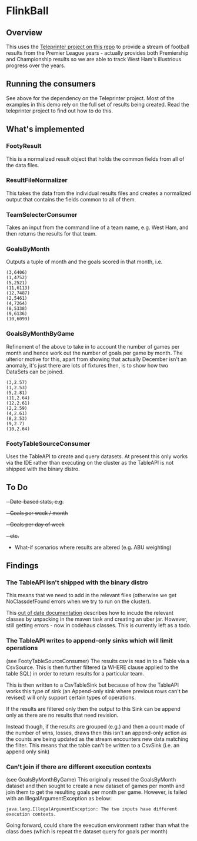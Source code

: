 # FlinkBall

## Overview
This uses the [Teleprinter project on this repo](https://github.com/sih/teleprinter) to provide a stream of football results from the Premier League years - actually provides both Premiership and Championship results so we are able to track West Ham's illustrious progress over the years.

## Running the consumers
See above for the dependency on the Teleprinter project. Most of the examples in this demo rely on the full set of results being created. Read the teleprinter project to find out how to do this.

## What's implemented
### FootyResult
This is a normalized result object that holds the common fields from all of the data files.

### ResultFileNormalizer
This takes the data from the individual results files and creates a normalized output that contains the fields common to all of them.

### TeamSelecterConsumer
Takes an input from the command line of a team name, e.g. West Ham, and then returns the results for that team.

### GoalsByMonth
Outputs a tuple of month and the goals scored in that month, i.e.
````
(3,6406)
(1,4752)
(5,2521)
(11,6113)
(12,7487)
(2,5461)
(4,7264)
(8,5338)
(9,6136)
(10,6099)
```` 

### GoalsByMonthByGame
Refinement of the above to take in to account the number of games per month and hence work out the number of goals per game by month. The ulterior motive for this, apart from showing that actually December isn't an anomaly, it's just there are lots of fixtures then, is to show how two DataSets can be joined.
````
(3,2.57)
(1,2.53)
(5,2.81)
(11,2.64)
(12,2.61)
(2,2.59)
(4,2.61)
(8,2.53)
(9,2.7)
(10,2.64)
````


### FootyTableSourceConsumer
Uses the TableAPI to create and query datasets. At present this only works via the IDE rather than executing on the cluster as the TableAPI is not shipped with the binary distro.


## To Do
~~- Date-based stats, e.g.~~

  ~~- Goals per week / month~~
  
  ~~- Goals per day of week~~
  
  ~~- etc.~~
     
-  What-if scenarios where results are altered (e.g. ABU weighting)

## Findings

### The TableAPI isn't shipped with the binary distro
This means that we need to add in the relevant files (otherwise we get NoClassdefFound errors when we try to run on the cluster).

This [out of date documentation](https://ci.apache.org/projects/flink/flink-docs-release-1.1/apis/cluster_execution.html#linking-with-modules-not-contained-in-the-binary-distribution) describes how to incude the relevant classes by unpacking in the maven task and creating an uber jar. However, still getting errors - now in codehaus classes. This is currently left as a todo.

### The TableAPI writes to append-only sinks which will limit operations
(see FootyTableSourceConsumer)
The results csv is read in to a Table via a CsvSource. This is then further filtered (a WHERE clause applied to the table SQL) in order to return results for a particular team.

This is then written to a CsvTableSink but because of how the TableAPI works this type of sink (an Append-only sink where previous rows can't be revised) will only support certain types of operations.

If the results are filtered only then the output to this Sink can be append only as there are no results that need revision.

Instead though, if the results are grouped (e.g.) and then a count made of the number of wins, losses, draws then this isn't an append-only action as the counts are being updated as the stream encounters new data matching the filter. This means that the table can't be written to a CsvSink (i.e. an append only sink)

### Can't join if there are different execution contexts
(see GoalsByMonthByGame)
This originally reused the GoalsByMonth dataset and then sought to create a new dataset of games per month and join them to get the resulting goals per month per game.
However, is failed with an IllegalArgumentException as below:
````
java.lang.IllegalArgumentException: The two inputs have different execution contexts.
````
Going forward, could share the execution environment rather than what the class does (which is repeat the dataset query for goals per month)
